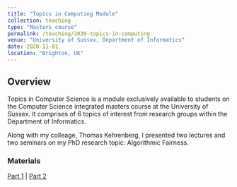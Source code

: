 ```yaml
---
title: "Topics in Computing Module"
collection: teaching
type: "Masters course"
permalink: /teaching/2020-topics-in-computing
venue: "University of Sussex, Department of Informatics"
date: 2020-11-01
location: "Brighton, UK"
---
```


## Overview
Topics in Computer Science is a module exclusively available to students on the Computer Science integrated masters course at the University of Sussex.
It comprises of 6 topics of interest from research groups within the Department of Informatics.

Along with my colleage, Thomas Kehrenberg, I presented two lectures and two seminars on my PhD research topic: Algorithmic Fairness.

### Materials
[Part 1](https://wearepal.ai/presentations/topics20_1.html#/)
| [Part 2](https://wearepal.ai/presentations/topics20_2.html#/)
